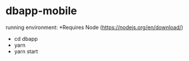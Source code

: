 # dbapp-mobile

running environment:
*Requires Node (https://nodejs.org/en/download/)

- cd dbapp
- yarn
- yarn start

